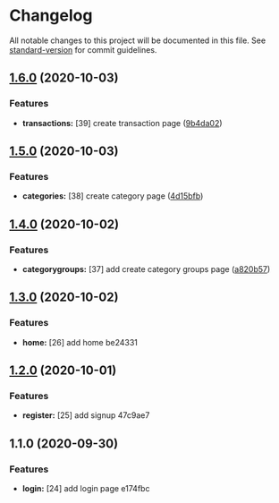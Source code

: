 # Changelog

All notable changes to this project will be documented in this file. See [standard-version](https://github.com/conventional-changelog/standard-version) for commit guidelines.

## [1.6.0](https://github.com/brucegroverlee/wallet-frontend-react/compare/v1.5.0...v1.6.0) (2020-10-03)


### Features

* **transactions:** [39] create transaction page ([9b4da02](https://github.com/brucegroverlee/wallet-frontend-react/commit/9b4da028e61895866b83f5ec6da7eab4eca13622))

## [1.5.0](https://github.com/brucegroverlee/wallet-frontend-react/compare/v1.4.0...v1.5.0) (2020-10-03)


### Features

* **categories:** [38] create category page ([4d15bfb](https://github.com/brucegroverlee/wallet-frontend-react/commit/4d15bfbbcfd96e2e0e901f476bc18e4935b2ba5f))

## [1.4.0](https://github.com/brucegroverlee/wallet-frontend-react/compare/v1.3.0...v1.4.0) (2020-10-02)


### Features

* **categorygroups:** [37] add create category groups page ([a820b57](https://github.com/brucegroverlee/wallet-frontend-react/commit/a820b57445811f2752d8a4f65ffe777f6774d13b))

## [1.3.0](///compare/v1.2.0...v1.3.0) (2020-10-02)


### Features

* **home:** [26] add home be24331

## [1.2.0](///compare/v1.1.0...v1.2.0) (2020-10-01)


### Features

* **register:** [25] add signup 47c9ae7

## 1.1.0 (2020-09-30)


### Features

* **login:** [24] add login page e174fbc
